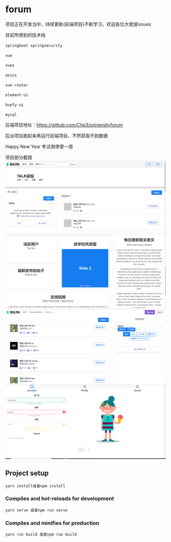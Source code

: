 # forum

项目正在开发当中，持续更新(前端项目)不断学习，欢迎各位大佬提issues

目前所用到的技术栈

`springboot springsecurity`

`vue`

`vuex`

`axios`

`vue-router`

`element-ui`

`buefy-ui`

`mysql` 

后端项目地址：https://github.com/Chp3/universityforum

后台项目跑起来再运行前端项目，不然获取不到数据

Happy New Year
考试周停更一周


项目部分截图
 ![image](src/assets/imgs/1.png)
 ![image](src/assets/imgs/2.png)
 ![image](src/assets/imgs/3.png)
 ![image](src/assets/imgs/4.png)

## Project setup
```
yarn install或者npm install
```

### Compiles and hot-reloads for development
```
yarn serve 或者npm run serve
```

### Compiles and minifies for production
```
yarn run build 或者npm run build
```


